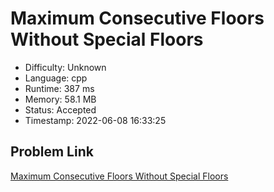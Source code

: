 # Maximum Consecutive Floors Without Special Floors

- Difficulty: Unknown
- Language: cpp
- Runtime: 387 ms
- Memory: 58.1 MB
- Status: Accepted
- Timestamp: 2022-06-08 16:33:25

## Problem Link
[Maximum Consecutive Floors Without Special Floors](https://leetcode.com/problems/maximum-consecutive-floors-without-special-floors)

